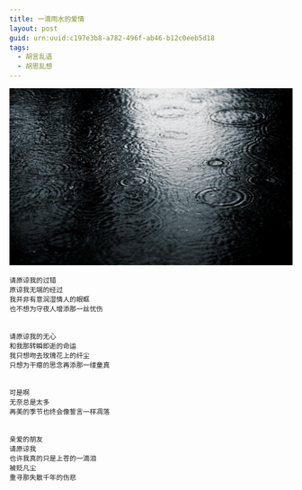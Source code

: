 ```yaml
---
title: 一滴雨水的爱情
layout: post
guid: urn:uuid:c197e3b8-a782-496f-ab46-b12c0eeb5d18
tags:
  - 胡言乱语
  - 胡思乱想
---
```



[![](/media/files/2009/07/07/yds.png)](https://bolg-1257385283.cos.ap-chengdu.myqcloud.com/2009/07/07/yds.png)

```
请原谅我的过错
原谅我无端的经过
我并非有意润湿情人的眼眶
也不想为守夜人增添那一丝忧伤


请原谅我的无心
和我那转瞬即逝的命运
我只想吻去玫瑰花上的纤尘
只想为干瘪的思念再添那一缕童真


可是啊
无奈总是太多
再美的季节也终会像誓言一样凋落


亲爱的朋友
请原谅我
也许我真的只是上苍的一滴泪
被贬凡尘
重寻那失散千年的伤悲
```